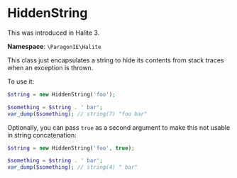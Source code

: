 # HiddenString

This was introduced in Halite 3.

**Namespace**: `\ParagonIE\Halite`

This class just encapsulates a string to hide its contents from stack
traces when an exception is thrown.

To use it:

```php
$string = new HiddenString('foo');

$something = $string . ' bar';
var_dump($something); // string(7) "foo bar"
```

Optionally, you can pass `true` as a second argument to make this not
usable in string concatenation:

```php
$string = new HiddenString('foo', true);

$something = $string . ' bar';
var_dump($something); // string(4) " bar"
```
